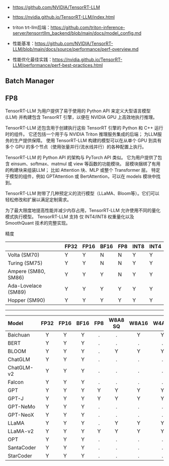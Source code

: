 


- https://github.com/NVIDIA/TensorRT-LLM
- https://nvidia.github.io/TensorRT-LLM/index.html

- triton trt-llm后端：https://github.com/triton-inference-server/tensorrtllm_backend/blob/main/docs/model_config.md
- 性能基准：https://github.com/NVIDIA/TensorRT-LLM/blob/main/docs/source/performance/perf-overview.md
- 性能优化最佳实践：https://nvidia.github.io/TensorRT-LLM/performance/perf-best-practices.html


## Batch Manager




## FP8


TensorRT-LLM 为用户提供了易于使用的 Python API 来定义大型语言模型 (LLM) 并构建包含 TensorRT 引擎，以便在 NVIDIA GPU 上高效地执行推理。 

TensorRT-LLM 还包含用于创建执行这些 TensorRT 引擎的 Python 和 C++ 运行时的组件。 它还包括一个用于与 NVIDIA Triton 推理服务集成的后端； 为LLM服务的生产提供保障。 使用 TensorRT-LLM 构建的模型可以在从单个 GPU 到具有多个 GPU 的多个节点（使用张量并行/流水线并行）的各种配置上执行。

TensorRT-LLM 的 Python API 的架构与 PyTorch API 类似。 它为用户提供了包含 einsum、softmax、matmul 或 view 等函数的功能模块。 层模块捆绑了有用的构建块来组装LLM； 比如 Attention 块、MLP 或整个 Transformer 层。 特定于模型的组件，例如 GPTAttention 或 BertAttention，可以在 models 模块中找到。

TensorRT-LLM 附带了几种预定义的流行模型（LLaMA、Bloom等）。它们可以轻松修改和扩展以满足定制需求。 

为了最大限度地提高性能并减少内存占用，TensorRT-LLM 允许使用不同的量化模式执行模型。 TensorRT-LLM 支持 仅 INT4/INT8 权重量化以及 SmoothQuant 技术的完整实现。



精度



|                              | FP32  | FP16  | BF16  | FP8  | INT8 | INT4 |
| :--------------------------- | :---- | :---- | :---- | :--- | :--- | :--- |
| Volta (SM70)                 | Y     | Y     | N     | N    | Y    | Y    |
| Turing (SM75)                | Y     | Y     | N     | N    | Y    | Y    |
| Ampere (SM80, SM86)          | Y     | Y     | Y     | N    | Y    | Y    |
| Ada-Lovelace (SM89)          | Y     | Y     | Y     | Y    | Y    | Y    |
| Hopper (SM90)                | Y     | Y     | Y     | Y    | Y    | Y    |


----


| Model                       | FP32 | FP16 | BF16 | FP8  | W8A8 SQ | W8A16 | W4A16 | W4A16 AWQ | W4A16 GPTQ |
| :-------------------------- | :--: | :--: | :--: | :--: | :-----: | :---: | :---: | :-------: | :--------: |
| Baichuan                    | Y    | Y    | Y    | .    | .       | Y     | Y     | .         | .          |
| BERT                        | Y    | Y    | Y    | .    | .       | .     | .     | .         | .          |
| BLOOM                       | Y    | Y    | Y    | .    | Y       | Y     | Y     | .         | .          |
| ChatGLM                     | Y    | Y    | Y    | .    | .       | .     | .     | .         | .          |
| ChatGLM-v2                  | Y    | Y    | Y    | .    | .       | .     | .     | .         | .          |
| Falcon                      | Y    | Y    | Y    | .    | .       | .     | .     | .         | .          |
| GPT                         | Y    | Y    | Y    | Y    | Y       | Y     | Y     | .         | .          |
| GPT-J                       | Y    | Y    | Y    | Y    | Y       | Y     | Y     | Y         | .          |
| GPT-NeMo                    | Y    | Y    | Y    | .    | .       | .     | .     | .         | .          |
| GPT-NeoX                    | Y    | Y    | Y    | .    | .       | .     | .     | .         | Y          |
| LLaMA                       | Y    | Y    | Y    | .    | Y       | Y     | Y     | Y         | Y          |
| LLaMA-v2                    | Y    | Y    | Y    | Y    | Y       | Y     | Y     | Y         | Y          |
| OPT                         | Y    | Y    | Y    | .    | .       | .     | .     | .         | .          |
| SantaCoder                  | Y    | Y    | Y    | .    | .       | .     | .     | .         | .          |
| StarCoder                   | Y    | Y    | Y    | .    | .       | .     | .     | .         | .          |













